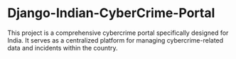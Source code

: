 # Django-Indian-CyberCrime-Portal
This project is a comprehensive cybercrime portal specifically designed for India. It serves as a centralized platform for managing cybercrime-related data and incidents within the country.
